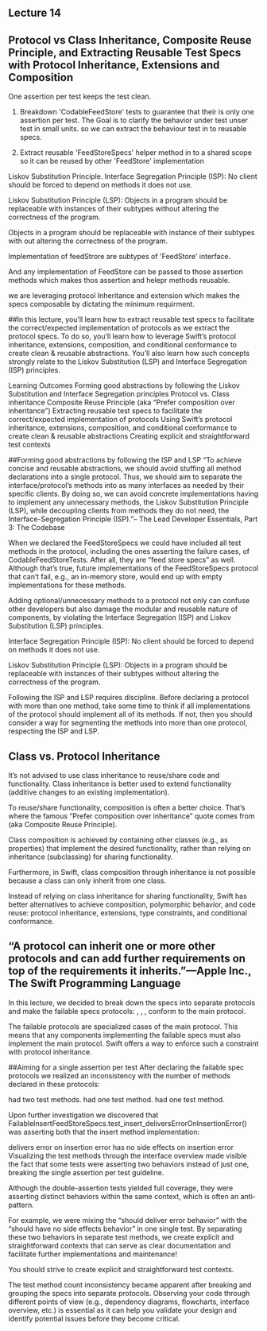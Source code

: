
## Lecture 14
## Protocol vs Class Inheritance, Composite Reuse Principle, and Extracting Reusable Test Specs with Protocol Inheritance, Extensions and Composition

One assertion per test keeps the test clean.
1. Breakdown 'CodableFeedStore' tests to guarantee that their is only one assertion per test. The Goal is to clarify the behavior under test unser test in small units. so we can extract the behaviour test in to reusable specs.

2. Extract reusable 'FeedStoreSpecs' helper method in to a shared scope so it can be reused by other 'FeedStore' implementation

Liskov Substitution Principle.
Interface Segregation Principle (ISP): No client should be forced to depend on methods it does not use.

Liskov Substitution Principle (LSP): Objects in a program should be replaceable with instances of their subtypes without altering the correctness of the program.

Objects in a program should be replaceable with instance of their subtypes with out altering the correctness of the program.

Implementation of feedStrore are subtypes of 'FeedStore' interface.

And any implementation of FeedStore can be passed to those assertion methods which makes thos assertion and helepr methods reusable.


we are leveraging protocol Inheritance and extension which makes the specs composable by dictating the minimum requirment. 

##In this lecture, you’ll learn how to extract reusable test specs to facilitate the correct/expected implementation of protocols as we extract the <FeedStore> protocol specs. To do so, you’ll learn how to leverage Swift’s protocol inheritance, extensions, composition, and conditional conformance to create clean & reusable abstractions. You’ll also learn how such concepts strongly relate to the Liskov Substitution (LSP) and Interface Segregation (ISP) principles.

Learning Outcomes
Forming good abstractions by following the Liskov Substitution and Interface Segregation principles
Protocol vs. Class inheritance
Composite Reuse Principle (aka “Prefer composition over inheritance”)
Extracting reusable test specs to facilitate the correct/expected implementation of protocols
Using Swift’s protocol inheritance, extensions, composition, and conditional conformance to create clean & reusable abstractions
Creating explicit and straightforward test contexts

##Forming good abstractions by following the ISP and LSP
“To achieve concise and reusable abstractions, we should avoid stuffing all method declarations into a single protocol. Thus, we should aim to separate the interface/protocol’s methods into as many interfaces as needed by their specific clients. By doing so, we can avoid concrete implementations having to implement any unnecessary methods, the Liskov Substitution Principle (LSP), while decoupling clients from methods they do not need, the Interface-Segregation Principle (ISP).”– The Lead Developer Essentials, Part 3: The Codebase

When we declared the FeedStoreSpecs we could have included all test methods in the protocol, including the ones asserting the failure cases, of CodableFeedStoreTests. After all, they are “feed store specs” as well. Although that’s true, future implementations of the FeedStoreSpecs protocol that can’t fail, e.g., an in-memory store, would end up with empty implementations for these methods.

Adding optional/unnecessary methods to a protocol not only can confuse other developers but also damage the modular and reusable nature of components, by violating the Interface Segregation (ISP) and Liskov Substitution (LSP) principles.

Interface Segregation Principle (ISP): No client should be forced to depend on methods it does not use.

Liskov Substitution Principle (LSP): Objects in a program should be replaceable with instances of their subtypes without altering the correctness of the program.

Following the ISP and LSP requires discipline. Before declaring a protocol with more than one method, take some time to think if all implementations of the protocol should implement all of its methods. If not, then you should consider a way for segmenting the methods into more than one protocol, respecting the ISP and LSP.

## Class vs. Protocol Inheritance
It’s not advised to use class inheritance to reuse/share code and functionality. Class inheritance is better used to extend functionality (additive changes to an existing implementation).

To reuse/share functionality, composition is often a better choice. That’s where the famous “Prefer composition over inheritance” quote comes from (aka Composite Reuse Principle).

Class composition is achieved by containing other classes (e.g., as properties) that implement the desired functionality, rather than relying on inheritance (subclassing) for sharing functionality.

Furthermore, in Swift, class composition through inheritance is not possible because a class can only inherit from one class.

Instead of relying on class inheritance for sharing functionality, Swift has better alternatives to achieve composition, polymorphic behavior, and code reuse: protocol inheritance, extensions, type constraints, and conditional conformance.

## “A protocol can inherit one or more other protocols and can add further requirements on top of the requirements it inherits.”—Apple Inc., The Swift Programming Language

In this lecture, we decided to break down the specs into separate protocols and make the failable specs protocols: <FailableRetrieveFeedStoreSpecs>, <FailableInsertFeedStoreSpecs>, <FailableDeleteFeedStoreSpecs>, conform to the main <FeedStoreSpecs> protocol.

The failable protocols are specialized cases of the main <FeedStoreSpecs> protocol. This means that any components implementing the failable specs must also implement the main <FeedStoreSpecs> protocol. Swift offers a way to enforce such a constraint with protocol inheritance.

##Aiming for a single assertion per test
After declaring the failable spec protocols we realized an inconsistency with the number of methods declared in these protocols:

<FailableRetrieveFeedStoreSpecs> had two test methods.
<FailableInsertFeedStoreSpecs> had one test method.
<FailableDeleteFeedStoreSpecs> had one test method.

Upon further investigation we discovered that FailableInsertFeedStoreSpecs.test_insert_deliversErrorOnInsertionError() was asserting both that the insert method implementation:

delivers error on insertion error
has no side effects on insertion error
Visualizing the test methods through the interface overview made visible the fact that some tests were asserting two behaviors instead of just one, breaking the single assertion per test guideline.

Although the double-assertion tests yielded full coverage, they were asserting distinct behaviors within the same context, which is often an anti-pattern.

For example, we were mixing the “should deliver error behavior” with the “should have no side effects behavior” in one single test. By separating these two behaviors in separate test methods, we create explicit and straightforward contexts that can serve as clear documentation and facilitate further implementations and maintenance!

You should strive to create explicit and straightforward test contexts.

The test method count inconsistency became apparent after breaking and grouping the specs into separate protocols. Observing your code through different points of view (e.g., dependency diagrams, flowcharts, interface overview, etc.) is essential as it can help you validate your design and identify potential issues before they become critical.
